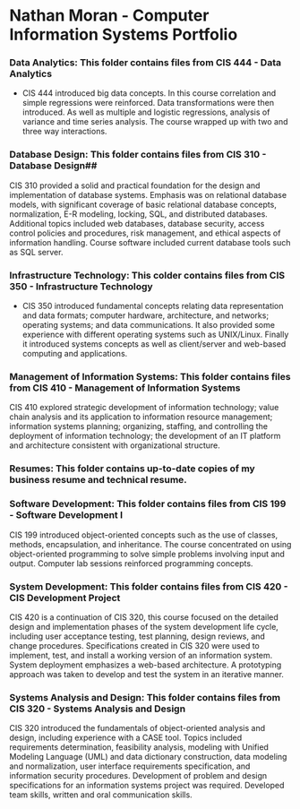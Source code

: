 # Nathan Moran - Computer Information Systems Portfolio

### Data Analytics: This folder contains files from CIS 444 - Data Analytics

* CIS 444 introduced big data concepts. In this course correlation and simple regressions were reinforced. Data transformations were then introduced. As well as multiple and logistic regressions, analysis of variance and time series analysis. The course wrapped up with two and three way interactions. 

### Database Design: This folder contains files from CIS 310 - Database Design##

CIS 310 provided a solid and practical foundation for the design and implementation of database systems. Emphasis was on relational database models, with significant coverage of basic relational database concepts, normalization, E-R modeling, locking, SQL, and distributed databases. Additional topics included web databases, database security, access control policies and procedures, risk management, and ethical aspects of information handling. Course software included current database tools such as SQL server.

### Infrastructure Technology: This colder contains files from CIS 350 - Infrastructure Technology

* CIS 350 introduced fundamental concepts relating data representation and data formats; computer hardware, architecture, and networks; operating systems; and data communications. It also provided some experience with different operating systems such as UNIX/Linux. Finally it introduced systems concepts as well as client/server and web-based computing and applications.

### Management of Information Systems: This folder contains files from CIS 410 - Management of Information Systems

CIS 410 explored strategic development of information technology; value chain analysis and its application to information resource management; information systems planning; organizing, staffing, and controlling the deployment of information technology; the development of an IT platform and architecture consistent with organizational structure.

### Resumes: This folder contains up-to-date copies of my business resume and technical resume. 

### Software Development: This folder contains files from CIS 199 - Software Development I

CIS 199 introduced object-oriented concepts such as the use of classes, methods, encapsulation, and inheritance. The course concentrated on using object-oriented programming to solve simple problems involving input and output. Computer lab sessions reinforced programming concepts.

### System Development: This folder contains files from CIS 420 - CIS Development Project

CIS 420 is a continuation of CIS 320, this course focused on the detailed design and implementation phases of the system development life cycle, including user acceptance testing, test planning, design reviews, and change procedures. Specifications created in CIS 320 were used to implement, test, and install a working version of an information system. System deployment emphasizes a web-based architecture. A prototyping approach was taken to develop and test the system in an iterative manner.

### Systems Analysis and Design: This folder contains files from CIS 320 - Systems Analysis and Design

CIS 320 introduced the fundamentals of object-oriented analysis and design, including experience with a CASE tool. Topics included requirements determination, feasibility analysis, modeling with Unified Modeling Language (UML) and data dictionary construction, data modeling and normalization, user interface requirements specification, and information security procedures. Development of problem and design specifications for an information systems project was required. Developed team skills, written and oral communication skills.

